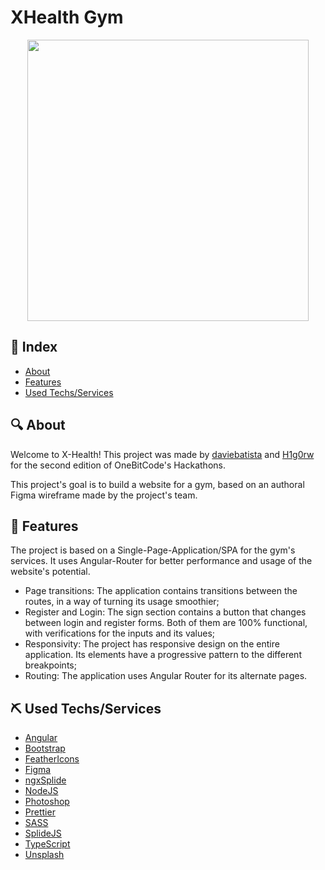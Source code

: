 # XHealth Gym
<div align="center">
  <img src="https://i.imgur.com/c6m5S2j.png" width="450" />
</div>

## 📖 Index
- [About](#about-it)
- [Features](#features)
- [Used Techs/Services](#techs-used)

## 🔍 About <a name = "about-it"></a>
Welcome to X-Health! This project was made by <a href="https://github.com/daviebatista">daviebatista</a> and <a href="https://github.com/H1g0rw">H1g0rw</a> for the second edition of OneBitCode's Hackathons.

This project's goal is to build a website for a gym, based on an authoral Figma wireframe made by the project's team.

## 🎈 Features <a name = "features"></a>
The project is based on a Single-Page-Application/SPA for the gym's services. It uses Angular-Router for better performance and usage of the website's potential.

- Page transitions: The application contains transitions between the routes, in a way of turning its usage smoothier;
- Register and Login: The sign section contains a button that changes between login and register forms. Both of them are 100% functional, with verifications for the inputs and its values;
- Responsivity: The project has responsive design on the entire application. Its elements have a progressive pattern to the different breakpoints;
- Routing: The application uses Angular Router for its alternate pages.

## ⛏ Used Techs/Services <a name = "techs-used"></a>
- [Angular](https://angular.io/)
- [Bootstrap](https://getbootstrap.com/)
- [FeatherIcons](https://feathericons.com/)
- [Figma](https://www.figma.com/)
- [ngxSplide](https://www.npmjs.com/package/ngx-splide)
- [NodeJS](https://nodejs.org/)
- [Photoshop](https://www.adobe.com/br/)
- [Prettier](https://www.npmjs.com/package/prettier)
- [SASS](https://www.npmjs.com/package/sass)
- [SplideJS](https://www.npmjs.com/package/@splidejs/splide)
- [TypeScript](https://www.npmjs.com/package/typescript)
- [Unsplash](https://unsplash.com/pt-br)